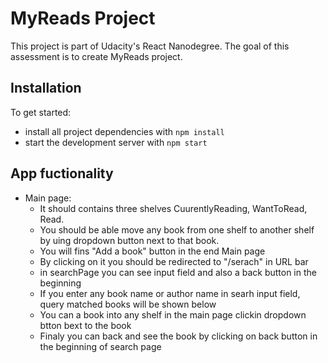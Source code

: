 # MyReads Project

This project is part of Udacity's React Nanodegree. The goal of this assessment is to create MyReads project.

## Installation

To get started:

* install all project dependencies with `npm install`
* start the development server with `npm start`

## App fuctionality

* Main page:
    * It should contains three shelves CuurentlyReading, WantToRead, Read.
    * You should be able move any book from one shelf to another shelf by uing dropdown button next to that book.
    * You will fins "Add a book" button in the end Main page
    * By clicking on it you should be redirected to "/serach" in URL bar 
    * in searchPage you can see input field and also a back button in the beginning
    * If you enter any book name or author name in searh input field, query matched books will be shown below
    * You can a book into any shelf in the main page clickin dropdown btton bext to the book
    * Finaly you can back and see the book by clicking on back button in the beginning of search page 
